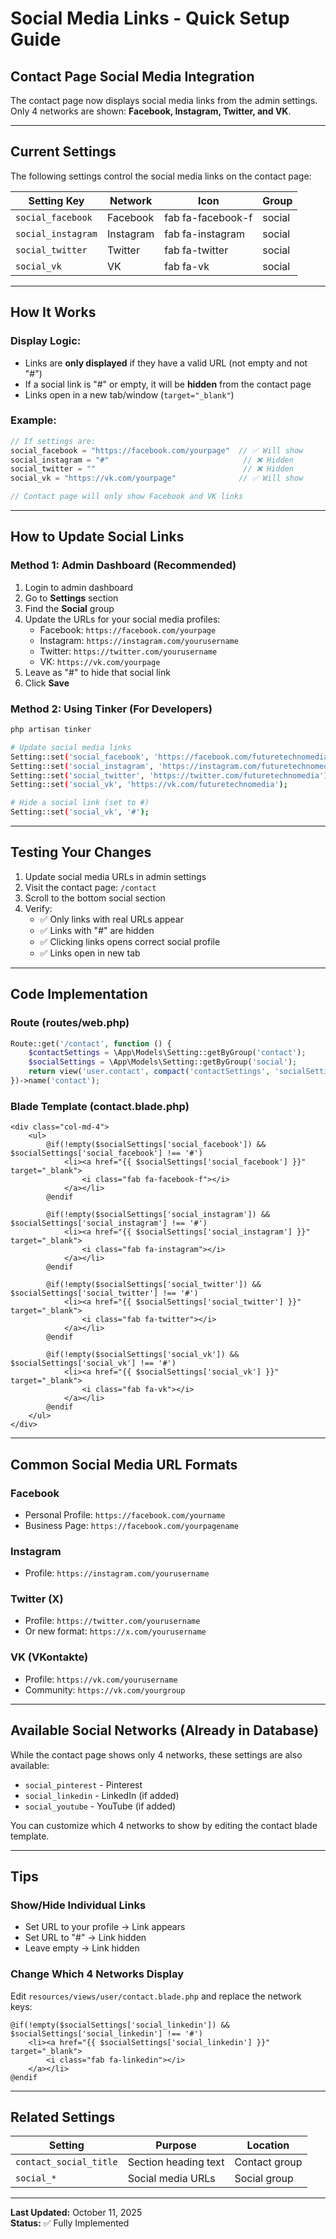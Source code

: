 # Social Media Links - Quick Setup Guide

## Contact Page Social Media Integration

The contact page now displays social media links from the admin settings. Only 4 networks are shown: **Facebook, Instagram, Twitter, and VK**.

---

## Current Settings

The following settings control the social media links on the contact page:

| Setting Key | Network | Icon | Group |
|------------|---------|------|-------|
| `social_facebook` | Facebook | fab fa-facebook-f | social |
| `social_instagram` | Instagram | fab fa-instagram | social |
| `social_twitter` | Twitter | fab fa-twitter | social |
| `social_vk` | VK | fab fa-vk | social |

---

## How It Works

### Display Logic:
- Links are **only displayed** if they have a valid URL (not empty and not "#")
- If a social link is "#" or empty, it will be **hidden** from the contact page
- Links open in a new tab/window (`target="_blank"`)

### Example:
```php
// If settings are:
social_facebook = "https://facebook.com/yourpage"  // ✅ Will show
social_instagram = "#"                              // ❌ Hidden
social_twitter = ""                                 // ❌ Hidden  
social_vk = "https://vk.com/yourpage"              // ✅ Will show

// Contact page will only show Facebook and VK links
```

---

## How to Update Social Links

### Method 1: Admin Dashboard (Recommended)
1. Login to admin dashboard
2. Go to **Settings** section
3. Find the **Social** group
4. Update the URLs for your social media profiles:
   - Facebook: `https://facebook.com/yourpage`
   - Instagram: `https://instagram.com/yourusername`
   - Twitter: `https://twitter.com/yourusername`
   - VK: `https://vk.com/yourpage`
5. Leave as "#" to hide that social link
6. Click **Save**

### Method 2: Using Tinker (For Developers)
```bash
php artisan tinker

# Update social media links
Setting::set('social_facebook', 'https://facebook.com/futuretechnomedia');
Setting::set('social_instagram', 'https://instagram.com/futuretechnomedia');
Setting::set('social_twitter', 'https://twitter.com/futuretechnomedia');
Setting::set('social_vk', 'https://vk.com/futuretechnomedia');

# Hide a social link (set to #)
Setting::set('social_vk', '#');
```

---

## Testing Your Changes

1. Update social media URLs in admin settings
2. Visit the contact page: `/contact`
3. Scroll to the bottom social section
4. Verify:
   - ✅ Only links with real URLs appear
   - ✅ Links with "#" are hidden
   - ✅ Clicking links opens correct social profile
   - ✅ Links open in new tab

---

## Code Implementation

### Route (routes/web.php)
```php
Route::get('/contact', function () {
    $contactSettings = \App\Models\Setting::getByGroup('contact');
    $socialSettings = \App\Models\Setting::getByGroup('social');
    return view('user.contact', compact('contactSettings', 'socialSettings'));
})->name('contact');
```

### Blade Template (contact.blade.php)
```blade
<div class="col-md-4">
    <ul>
        @if(!empty($socialSettings['social_facebook']) && $socialSettings['social_facebook'] !== '#')
            <li><a href="{{ $socialSettings['social_facebook'] }}" target="_blank">
                <i class="fab fa-facebook-f"></i>
            </a></li>
        @endif
        
        @if(!empty($socialSettings['social_instagram']) && $socialSettings['social_instagram'] !== '#')
            <li><a href="{{ $socialSettings['social_instagram'] }}" target="_blank">
                <i class="fab fa-instagram"></i>
            </a></li>
        @endif
        
        @if(!empty($socialSettings['social_twitter']) && $socialSettings['social_twitter'] !== '#')
            <li><a href="{{ $socialSettings['social_twitter'] }}" target="_blank">
                <i class="fab fa-twitter"></i>
            </a></li>
        @endif
        
        @if(!empty($socialSettings['social_vk']) && $socialSettings['social_vk'] !== '#')
            <li><a href="{{ $socialSettings['social_vk'] }}" target="_blank">
                <i class="fab fa-vk"></i>
            </a></li>
        @endif
    </ul>
</div>
```

---

## Common Social Media URL Formats

### Facebook
- Personal Profile: `https://facebook.com/yourname`
- Business Page: `https://facebook.com/yourpagename`

### Instagram
- Profile: `https://instagram.com/yourusername`

### Twitter (X)
- Profile: `https://twitter.com/yourusername`
- Or new format: `https://x.com/yourusername`

### VK (VKontakte)
- Profile: `https://vk.com/yourusername`
- Community: `https://vk.com/yourgroup`

---

## Available Social Networks (Already in Database)

While the contact page shows only 4 networks, these settings are also available:
- `social_pinterest` - Pinterest
- `social_linkedin` - LinkedIn (if added)
- `social_youtube` - YouTube (if added)

You can customize which 4 networks to show by editing the contact blade template.

---

## Tips

### Show/Hide Individual Links
- Set URL to your profile → Link appears
- Set URL to "#" → Link hidden
- Leave empty → Link hidden

### Change Which 4 Networks Display
Edit `resources/views/user/contact.blade.php` and replace the network keys:
```blade
@if(!empty($socialSettings['social_linkedin']) && $socialSettings['social_linkedin'] !== '#')
    <li><a href="{{ $socialSettings['social_linkedin'] }}" target="_blank">
        <i class="fab fa-linkedin"></i>
    </a></li>
@endif
```

---

## Related Settings

| Setting | Purpose | Location |
|---------|---------|----------|
| `contact_social_title` | Section heading text | Contact group |
| `social_*` | Social media URLs | Social group |

---

**Last Updated:** October 11, 2025  
**Status:** ✅ Fully Implemented
